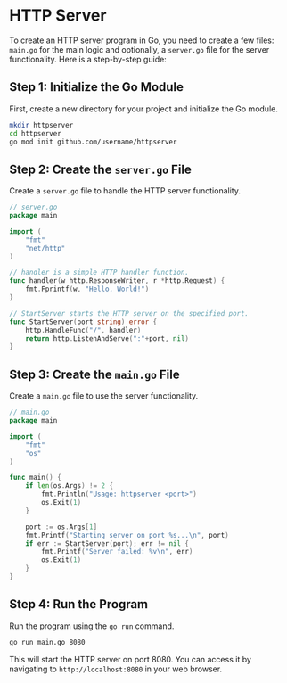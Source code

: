 # HTTP Server

To create an HTTP server program in Go, you need to create a few files: `main.go` for the main logic and optionally, a `server.go` file for the server functionality. Here is a step-by-step guide:

## Step 1: Initialize the Go Module

First, create a new directory for your project and initialize the Go module.

```sh
mkdir httpserver
cd httpserver
go mod init github.com/username/httpserver
```

## Step 2: Create the `server.go` File

Create a `server.go` file to handle the HTTP server functionality.

```go
// server.go
package main

import (
    "fmt"
    "net/http"
)

// handler is a simple HTTP handler function.
func handler(w http.ResponseWriter, r *http.Request) {
    fmt.Fprintf(w, "Hello, World!")
}

// StartServer starts the HTTP server on the specified port.
func StartServer(port string) error {
    http.HandleFunc("/", handler)
    return http.ListenAndServe(":"+port, nil)
}
```

## Step 3: Create the `main.go` File

Create a `main.go` file to use the server functionality.

```go
// main.go
package main

import (
    "fmt"
    "os"
)

func main() {
    if len(os.Args) != 2 {
        fmt.Println("Usage: httpserver <port>")
        os.Exit(1)
    }

    port := os.Args[1]
    fmt.Printf("Starting server on port %s...\n", port)
    if err := StartServer(port); err != nil {
        fmt.Printf("Server failed: %v\n", err)
        os.Exit(1)
    }
}
```

## Step 4: Run the Program

Run the program using the `go run` command.

```sh
go run main.go 8080
```

This will start the HTTP server on port 8080. You can access it by navigating to `http://localhost:8080` in your web browser.